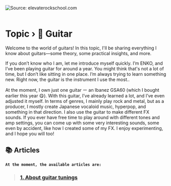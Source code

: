 <img alt="Source: elevaterockschool.com" src="https://elevaterockschool.com/wp-content/uploads/elevate-bass-guitar-header-1280x384.jpg" /><br><br>

# <b>Topic › 🎸 Guitar</b>

Welcome to the world of guitars! In this topic, I'll be sharing everything I know about guitars—some theory, some practical insights, and more.

If you don’t know who I am, let me introduce myself quickly. I’m ENKO, and I’ve been playing guitar for around a year. You might think that's not a lot of time, but I don’t like sitting in one place. I’m always trying to learn something new. Right now, the guitar is the instrument I use the most.. 

At the moment, I own just one guitar ー an Ibanez GSA60 (which I bought earlier this year 😋). With this guitar, I’ve already learned a lot, and I’ve even adjusted it myself. In terms of genres, I mainly play rock and metal, but as a producer, I mostly create Japanese vocaloid music, hyperpop, and something in that direction. I also use the guitar to make different FX sounds. If you ever have free time to play around with different tones and amp settings, you can come up with some very interesting sounds, some even by accident, like how I created some of my FX. I enjoy experimenting, and I hope you will too!

## 📚 Articles

<b>

```
At the moment, the available articles are:
```



<h3>

> [1. About guitar tunings](About%20guitar%20tunings.md)
</h3>
</b>
